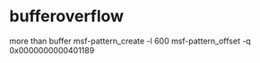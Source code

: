 # bufferoverflow
more than buffer
msf-pattern_create -l 600
msf-pattern_offset -q 0x0000000000401189 

